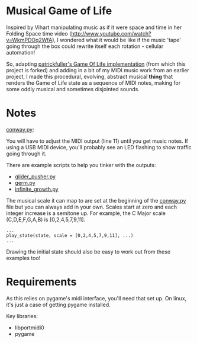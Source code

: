 Musical Game of Life
====================

Inspired by Vihart manipulating music as if it were space and time in her Folding Space time video (http://www.youtube.com/watch?v=WkmPDOq2WfA), I wondered what it would be like if the music 'tape' going through the box could rewrite itself each rotation - cellular automation!

So, adapting [patrickfuller's Game Of Life implementation](https://github.com/patrickfuller/conways-game-of-life) (from which this project is forked) and adding in a bit of my MIDI music work from an earlier project, I made this procedural, evolving, abstract musical **thing** that renders the Game of Life state as a sequence of MIDI notes, making for some oddly musical and sometimes disjointed sounds.

Notes
=====

[conway.py](https://github.com/benosteen/conways-game-of-life/blob/master/conway.py):

You will have to adjust the MIDI output (line 11) until you get music notes. If using a USB MIDI device, you'll probably see an LED flashing to show traffic going through it.

There are example scripts to help you tinker with the outputs:
- [glider_pusher.py](https://github.com/benosteen/conways-game-of-life/blob/master/glider_pusher.py)
- [germ.py](https://github.com/benosteen/conways-game-of-life/blob/master/germ.py)
- [infinite_growth.py](https://github.com/benosteen/conways-game-of-life/blob/master/infinite_growth.py)

The musical scale it can map to are set at the beginning of the [conway.py](https://github.com/benosteen/conways-game-of-life/blob/master/conway.py) file but you can always add in your own. Scales start at zero and each integer increase is a semitone up. For example, the C Major scale (C,D,E,F,G,A,B) is [0,2,4,5,7,9,11].

    ...
    play_state(state, scale = [0,2,4,5,7,9,11], ...)
    ...

Drawing the initial state should also be easy to work out from these examples too!

Requirements
============

As this relies on pygame's midi interface, you'll need that set up. On linux, it's just a case of getting pygame installed.

Key libraries:
- libportmidi0
- pygame
